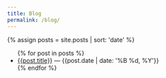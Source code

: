 ```yaml
---
title: Blog
permalink: /blog/
---
```


{% assign posts = site.posts | sort: 'date' %}
<ul>
{% for post in posts %}
    <li><a href="{{post.url}}">{{post.title}}</a> — {{post.date | date: '%B %d, %Y'}}</li>
{% endfor %}
</ul>
